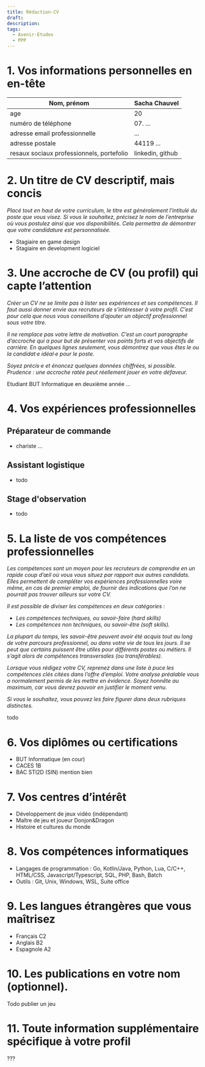 ```yaml
---
title: Rédaction-CV
draft: 
description: 
tags:
  - Avenir-Etudes
  - PPP
---
```

# 1. Vos informations personnelles en en-tête

| Nom, prénom                               | Sacha Chauvel    |
| ----------------------------------------- | ---------------- |
| age                                       | 20               |
| numéro de téléphone                       | 07. ...          |
| adresse email professionnelle             | ...              |
| adresse postale                           | 44119 ...        |
| resaux sociaux professionnels, portefolio | linkedin, github |

# 2. Un titre de CV descriptif, mais concis
*Placé tout en haut de votre curriculum, le titre est généralement l’intitulé du poste que vous visez. Si vous le souhaitez, précisez le nom de l’entreprise où vous postulez ainsi que vos disponibilités. Cela permettra de démontrer que votre candidature est personnalisée.*

- Stagiaire en game design
- Stagiaire en development logiciel

# 3. Une accroche de CV (ou profil) qui capte l’attention
*Créer un CV ne se limite pas à lister ses expériences et ses compétences. Il faut aussi donner envie aux recruteurs de s’intéresser à votre profil. C’est pour cela que nous vous conseillons d’ajouter un objectif professionnel sous votre titre.*

*Il ne remplace pas votre lettre de motivation. C’est un court paragraphe d’accroche qui a pour but de présenter vos points forts et vos objectifs de carrière. En quelques lignes seulement, vous démontrez que vous êtes le ou la candidat·e idéal·e pour le poste.*

*Soyez précis·e et énoncez quelques données chiffrées, si possible. Prudence : une accroche ratée peut réellement jouer en votre défaveur.*

Etudiant BUT Informatique en deuxième année ...

# 4. Vos expériences professionnelles
## Préparateur de commande
- chariste ...
## Assistant logistique
- todo
## Stage d'observation
- todo
# 5. La liste de vos compétences professionnelles
*Les compétences sont un moyen pour les recruteurs de comprendre en un rapide coup d’œil où vous vous situez par rapport aux autres candidats. Elles permettent de compléter vos expériences professionnelles voire même, en cas de premier emploi, de fournir des indications que l’on ne pourrait pas trouver ailleurs sur votre CV.*

*Il est possible de diviser les compétences en deux catégories :*

- *Les compétences techniques, ou savoir-faire (hard skills)*
- *Les compétences non techniques, ou savoir-être (soft skills).*

*La plupart du temps, les savoir-être peuvent avoir été acquis tout au long de votre parcours professionnel, ou dans votre vie de tous les jours. Il se peut que certains puissent être utiles pour différents postes ou métiers. Il s’agit alors de compétences transversales (ou transférables).*

*Lorsque vous rédigez votre CV, reprenez dans une liste à puce les compétences clés citées dans l’offre d’emploi. Votre analyse préalable vous a normalement permis de les mettre en évidence. Soyez honnête au maximum, car vous devrez pouvoir en justifier le moment venu.*

*Si vous le souhaitez, vous pouvez les faire figurer dans deux rubriques distinctes.*

todo
# 6. Vos diplômes ou certifications
- BUT Informatique (en cour)
- CACES 1B
- BAC STI2D (SIN) mention bien

# 7. Vos centres d’intérêt
- Développement de jeux vidéo (indépendant)
- Maître de jeu et joueur Donjon&Dragon
- Histoire et cultures du monde

# 8. Vos compétences informatiques
- Langages de programmation : Go, Kotlin/Java, Python, Lua, C/C++, HTML/CSS, Javascript/Typescript, SQL, PHP, Bash, Batch
- Outils : Git, Unix, Windows, WSL, Suite office

# 9. Les langues étrangères que vous maîtrisez
- Français C2
- Anglais B2
- Espagnole A2

# 10. Les publications en votre nom (optionnel).
Todo publier un jeu
# 11. Toute information supplémentaire spécifique à votre profil
???